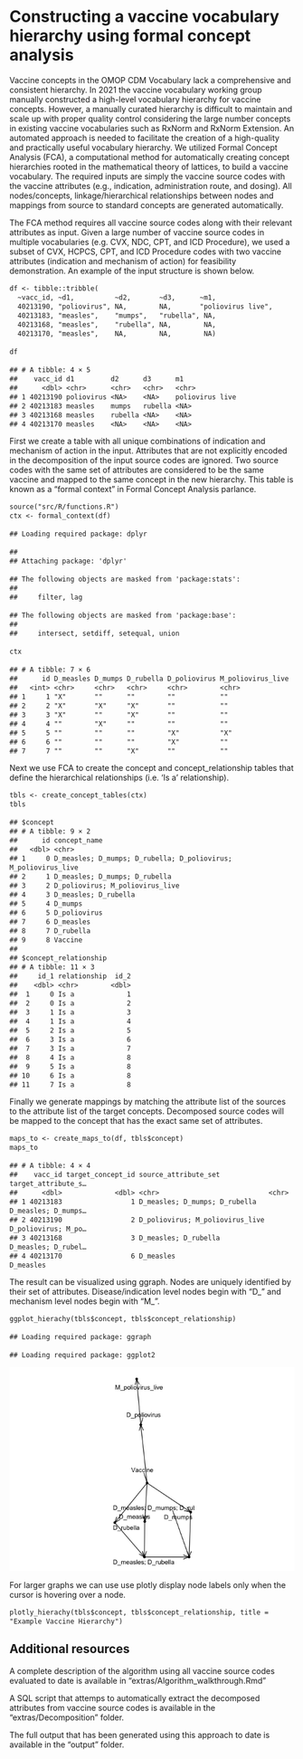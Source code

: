 # Constructing a vaccine vocabulary hierarchy using formal concept analysis

Vaccine concepts in the OMOP CDM Vocabulary lack a comprehensive and
consistent hierarchy. In 2021 the vaccine vocabulary working group
manually constructed a high-level vocabulary hierarchy for vaccine
concepts. However, a manually curated hierarchy is difficult to maintain
and scale up with proper quality control considering the large number
concepts in existing vaccine vocabularies such as RxNorm and RxNorm
Extension. An automated approach is needed to facilitate the creation of
a high-quality and practically useful vocabulary hierarchy. We utilized
Formal Concept Analysis (FCA), a computational method for automatically
creating concept hierarchies rooted in the mathematical theory of
lattices, to build a vaccine vocabulary. The required inputs are simply
the vaccine source codes with the vaccine attributes (e.g., indication,
administration route, and dosing). All nodes/concepts,
linkage/hierarchical relationships between nodes and mappings from
source to standard concepts are generated automatically.

The FCA method requires all vaccine source codes along with their
relevant attributes as input. Given a large number of vaccine source
codes in multiple vocabularies (e.g. CVX, NDC, CPT, and ICD Procedure),
we used a subset of CVX, HCPCS, CPT, and ICD Procedure codes with two
vaccine attributes (indication and mechanism of action) for feasibility
demonstration. An example of the input structure is shown below.

    df <- tibble::tribble(
      ~vacc_id, ~d1,          ~d2,       ~d3,      ~m1, 
      40213190, "poliovirus", NA,        NA,       "poliovirus live",
      40213183, "measles",    "mumps",   "rubella", NA,
      40213168, "measles",    "rubella", NA,        NA,
      40213170, "measles",    NA,        NA,        NA)

    df

    ## # A tibble: 4 × 5
    ##    vacc_id d1         d2      d3      m1             
    ##      <dbl> <chr>      <chr>   <chr>   <chr>          
    ## 1 40213190 poliovirus <NA>    <NA>    poliovirus live
    ## 2 40213183 measles    mumps   rubella <NA>           
    ## 3 40213168 measles    rubella <NA>    <NA>           
    ## 4 40213170 measles    <NA>    <NA>    <NA>

First we create a table with all unique combinations of indication and
mechanism of action in the input. Attributes that are not explicitly
encoded in the decomposition of the input source codes are ignored. Two
source codes with the same set of attributes are considered to be the
same vaccine and mapped to the same concept in the new hierarchy. This
table is known as a “formal context” in Formal Concept Analysis
parlance.

    source("src/R/functions.R")
    ctx <- formal_context(df)

    ## Loading required package: dplyr

    ## 
    ## Attaching package: 'dplyr'

    ## The following objects are masked from 'package:stats':
    ## 
    ##     filter, lag

    ## The following objects are masked from 'package:base':
    ## 
    ##     intersect, setdiff, setequal, union

    ctx

    ## # A tibble: 7 × 6
    ##      id D_measles D_mumps D_rubella D_poliovirus M_poliovirus_live
    ##   <int> <chr>     <chr>   <chr>     <chr>        <chr>            
    ## 1     1 "X"       ""      ""        ""           ""               
    ## 2     2 "X"       "X"     "X"       ""           ""               
    ## 3     3 "X"       ""      "X"       ""           ""               
    ## 4     4 ""        "X"     ""        ""           ""               
    ## 5     5 ""        ""      ""        "X"          "X"              
    ## 6     6 ""        ""      ""        "X"          ""               
    ## 7     7 ""        ""      "X"       ""           ""

Next we use FCA to create the concept and concept\_relationship tables
that define the hierarchical relationships (i.e. ‘Is a’ relationship).

    tbls <- create_concept_tables(ctx)
    tbls

    ## $concept
    ## # A tibble: 9 × 2
    ##      id concept_name                                                  
    ##   <dbl> <chr>                                                         
    ## 1     0 D_measles; D_mumps; D_rubella; D_poliovirus; M_poliovirus_live
    ## 2     1 D_measles; D_mumps; D_rubella                                 
    ## 3     2 D_poliovirus; M_poliovirus_live                               
    ## 4     3 D_measles; D_rubella                                          
    ## 5     4 D_mumps                                                       
    ## 6     5 D_poliovirus                                                  
    ## 7     6 D_measles                                                     
    ## 8     7 D_rubella                                                     
    ## 9     8 Vaccine                                                       
    ## 
    ## $concept_relationship
    ## # A tibble: 11 × 3
    ##     id_1 relationship  id_2
    ##    <dbl> <chr>        <dbl>
    ##  1     0 Is a             1
    ##  2     0 Is a             2
    ##  3     1 Is a             3
    ##  4     1 Is a             4
    ##  5     2 Is a             5
    ##  6     3 Is a             6
    ##  7     3 Is a             7
    ##  8     4 Is a             8
    ##  9     5 Is a             8
    ## 10     6 Is a             8
    ## 11     7 Is a             8

Finally we generate mappings by matching the attribute list of the
sources to the attribute list of the target concepts. Decomposed source
codes will be mapped to the concept that has the exact same set of
attributes.

    maps_to <- create_maps_to(df, tbls$concept)
    maps_to

    ## # A tibble: 4 × 4
    ##    vacc_id target_concept_id source_attribute_set            target_attribute_s…
    ##      <dbl>             <dbl> <chr>                           <chr>              
    ## 1 40213183                 1 D_measles; D_mumps; D_rubella   D_measles; D_mumps…
    ## 2 40213190                 2 D_poliovirus; M_poliovirus_live D_poliovirus; M_po…
    ## 3 40213168                 3 D_measles; D_rubella            D_measles; D_rubel…
    ## 4 40213170                 6 D_measles                       D_measles

The result can be visualized using ggraph. Nodes are uniquely identified
by their set of attributes. Disease/indication level nodes begin with
“D\_” and mechanism level nodes begin with “M\_”.

    ggplot_hierachy(tbls$concept, tbls$concept_relationship)

    ## Loading required package: ggraph

    ## Loading required package: ggplot2

![](readme_files/figure-markdown_strict/unnamed-chunk-5-1.png)

For larger graphs we can use use plotly display node labels only when
the cursor is hovering over a node.

    plotly_hierachy(tbls$concept, tbls$concept_relationship, title = "Example Vaccine Hierarchy")

## Additional resources

A complete description of the algorithm using all vaccine source codes
evaluated to date is available in “extras/Algorithm\_walkthrough.Rmd”

A SQL script that attemps to automatically extract the decomposed
attributes from vaccine source codes is available in the
“extras/Decomposition” folder.

The full output that has been generated using this approach to date is
available in the “output” folder.
